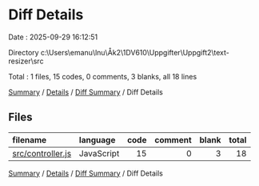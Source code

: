 # Diff Details

Date : 2025-09-29 16:12:51

Directory c:\\Users\\emanu\\lnu\\Åk2\\1DV610\\Uppgifter\\Uppgift2\\text-resizer\\src

Total : 1 files,  15 codes, 0 comments, 3 blanks, all 18 lines

[Summary](results.md) / [Details](details.md) / [Diff Summary](diff.md) / Diff Details

## Files
| filename | language | code | comment | blank | total |
| :--- | :--- | ---: | ---: | ---: | ---: |
| [src/controller.js](/src/controller.js) | JavaScript | 15 | 0 | 3 | 18 |

[Summary](results.md) / [Details](details.md) / [Diff Summary](diff.md) / Diff Details